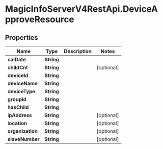 # MagicInfoServerV4RestApi.DeviceApproveResource

## Properties
Name | Type | Description | Notes
------------ | ------------- | ------------- | -------------
**calDate** | **String** |  | 
**childCnt** | **String** |  | [optional] 
**deviceId** | **String** |  | 
**deviceName** | **String** |  | 
**deviceType** | **String** |  | 
**groupId** | **String** |  | 
**hasChild** | **String** |  | 
**ipAddress** | **String** |  | [optional] 
**location** | **String** |  | [optional] 
**organization** | **String** |  | [optional] 
**slaveNumber** | **String** |  | [optional] 


